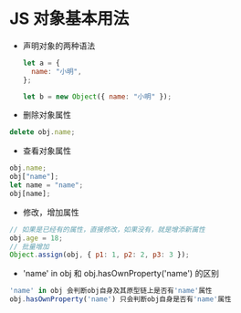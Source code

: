# JS 对象基本用法

- 声明对象的两种语法

  ```javascript
  let a = {
    name: "小明",
  };

  let b = new Object({ name: "小明" });
  ```

- 删除对象属性

```javascript
delete obj.name;
```

- 查看对象属性

```javascript
obj.name;
obj["name"];
let name = "name";
obj[name];
```

- 修改，增加属性

```javascript
// 如果是已经有的属性，直接修改，如果没有，就是增添新属性
obj.age = 18;
// 批量增加
Object.assign(obj, { p1: 1, p2: 2, p3: 3 });
```

- 'name' in obj 和 obj.hasOwnProperty('name') 的区别

```javascript
'name' in obj 会判断obj自身及其原型链上是否有'name'属性
obj.hasOwnProperty('name') 只会判断obj自身是否有'name'属性
```
